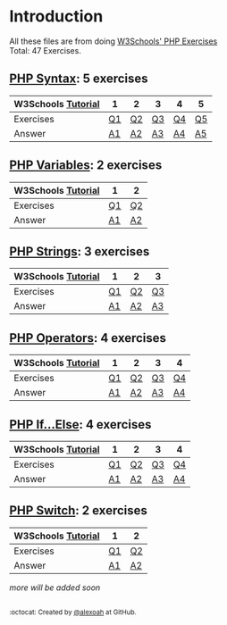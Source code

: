 # Introduction
All these files are from doing [W3Schools' PHP Exercises](https://www.w3schools.com/php/exercise.asp)  
Total: 47 Exercises.

## [PHP Syntax](./PHP-Syntax): 5 exercises
| W3Schools [Tutorial](https://www.w3schools.com/php/php_syntax.asp) | 1 | 2 | 3 | 4 | 5 |
| --- | --- | --- | --- | --- | --- |
| Exercises | [Q1](https://www.w3schools.com/php/exercise.asp?filename=exercise_syntax1) | [Q2](https://www.w3schools.com/php/exercise.asp?filename=exercise_syntax2) | [Q3](https://www.w3schools.com/php/exercise.asp?filename=exercise_syntax3) | [Q4](https://www.w3schools.com/php/exercise.asp?filename=exercise_syntax4) | [Q5](https://www.w3schools.com/php/exercise.asp?filename=exercise_syntax5) |
| Answer | [A1](./PHP-Syntax/phpSyntaxE1.php) | [A2](./PHP-Syntax/phpSyntaxE2.php) | [A3](./PHP-Syntax/phpSyntaxE3.php) | [A4](./PHP-Syntax/phpSyntaxE4.php) | [A5](./PHP-Syntax/phpSyntaxE5.php) |

## [PHP Variables](./PHP-Variables): 2 exercises
| W3Schools [Tutorial](https://www.w3schools.com/php/php_variables.asp) | 1 | 2 |
| --- | --- | --- |
| Exercises | [Q1](https://www.w3schools.com/php/exercise.asp?filename=exercise_variables1) | [Q2](https://www.w3schools.com/php/exercise.asp?filename=exercise_variables2) |
| Answer | [A1](./PHP-Variables/phpVariablesE1.php) | [A2](./PHP-Variables/phpVariablesE2.php) |

## [PHP Strings](./PHP-Strings): 3 exercises
| W3Schools [Tutorial](https://www.w3schools.com/php/php_string.asp) | 1 | 2 | 3 |
| --- | --- | --- | --- |
| Exercises | [Q1](https://www.w3schools.com/php/exercise.asp?filename=exercise_strings1) | [Q2](https://www.w3schools.com/php/exercise.asp?filename=exercise_strings2) | [Q3](https://www.w3schools.com/php/exercise.asp?filename=exercise_strings3) |
| Answer | [A1](./PHP-Strings/phpStringsE1.php) | [A2](./PHP-Strings/phpStringsE2.php) | [A3](./PHP-Strings/phpStringsE3.php) |

## [PHP Operators](./PHP-Operators): 4 exercises
| W3Schools [Tutorial](https://www.w3schools.com/php/php_operators.asp) | 1 | 2 | 3 | 4 |
| --- | --- | --- | --- | --- |
| Exercises | [Q1](https://www.w3schools.com/php/exercise.asp?filename=exercise_operators1) | [Q2](https://www.w3schools.com/php/exercise.asp?filename=exercise_operators2) | [Q3](https://www.w3schools.com/php/exercise.asp?filename=exercise_operators3) | [Q4](https://www.w3schools.com/php/exercise.asp?filename=exercise_operators4) |
| Answer | [A1](./PHP-Operators/phpOperatorsE1.php) | [A2](./PHP-Operators/phpOperatorsE2.php) | [A3](./PHP-Operators/phpOperatorsE3.php) | [A4](./PHP-Operators/phpOperatorsE4.php) |

## [PHP If...Else](./PHP-IfElse): 4 exercises
| W3Schools [Tutorial](https://www.w3schools.com/php/php_if_else.asp) | 1 | 2 | 3 | 4 |
| --- | --- | --- | --- | --- |
| Exercises | [Q1](https://www.w3schools.com/php/exercise.asp?filename=exercise_ifelse1) | [Q2](https://www.w3schools.com/php/exercise.asp?filename=exercise_ifelse2) | [Q3](https://www.w3schools.com/php/exercise.asp?filename=exercise_ifelse3) | [Q4](https://www.w3schools.com/php/exercise.asp?filename=exercise_ifelse4) |
| Answer | [A1](./PHP-IfElse/phpIfElseE1.php) | [A2](./PHP-IfElse/phpIfElseE2.php) | [A3](./PHP-IfElse/phpIfElseE3.php) | [A4](./PHP-IfElse/phpIfElseE4.php) |

## [PHP Switch](./PHP-Switch): 2 exercises
| W3Schools [Tutorial](https://www.w3schools.com/php/php_switch.asp) | 1 | 2 |
| --- | --- | --- |
| Exercises | [Q1](https://www.w3schools.com/php/exercise.asp?filename=exercise_switch1) | [Q2](https://www.w3schools.com/php/exercise.asp?filename=exercise_switch2) |
| Answer | [A1](./PHP-Switch/phpSwitchE1.php) | [A2](./PHP-Switch/phpSwitchE2.php) |


  
*more will be added soon*

##
<sup>:octocat: Created by [@alexoah](http://github.com/alexoah) at GitHub.</sup>